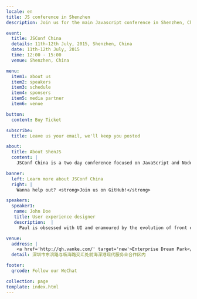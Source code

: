 ```yaml
---
locale: en
title: JS conference in Shenzhen
description: Join us for the main Javascript conference in Shenzhen, China this summer.

event:
  title: JSConf China
  details: 11th-12th July, 2015, Shenzhen, China
  date: 11th-12th July, 2015
  time: 12:00 - 15:00
  venue: Shenzhen, China

menu:
  item1: about us
  item2: speakers
  item3: schedule
  item4: sponsers
  item5: media partner
  item6: venue

button:
  content: Buy Ticket

subscribe:
  title: Leave us your email, we'll keep you posted

about:
  title: About ShenJS
  content: |
    JSConf China is a two day conference focused on JavaScript and Node.js technologies. This developer driven event brings together notable figures from both the Chinese and international JavaScript communities to share their knowledge and passion for JavaScript. After Shanghai, Beijing and Hangzhou, JSConf China is going to Shenzhen from July 11-12 in 2015.

banner:
  left: Learn more about JSConf China
  right: | 
    Wanna help out? <strong>Join us on GitHub!</strong>

speakers:
  speaker1:
   name: John Doe
   title: User experience designer
   description:  |
     Paul is obsessed with UI and enamoured by the evolution of front end development. If left unattended, he'll beautiful mind that code all over your windows. In his spare time, Paul can be found performing in musicals, folding origami dinosaurs, drawing comic books or singing karaoke.

venue:
  address: | 
    <a href='http://qh.vanke.com/' target='new'>Enterprise Dream Park</a>
  detail: 深圳市东滨路与临海路交汇处前海深港现代服务业合作区内

footer:
  qrcode: Follow our WeChat

collection: page
template: index.html
---
```

